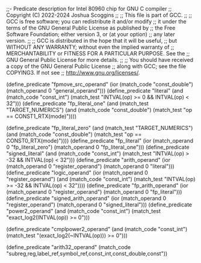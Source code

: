 ;;- Predicate description for Intel 80960 chip for GNU C compiler
;;   Copyright (C) 2022-2024 Joshua Scoggins
;;
;; This file is part of GCC.
;;
;; GCC is free software; you can redistribute it and/or modify
;; it under the terms of the GNU General Public License as published by
;; the Free Software Foundation; either version 3, or (at your option)
;; any later version.
;;
;; GCC is distributed in the hope that it will be useful,
;; but WITHOUT ANY WARRANTY; without even the implied warranty of
;; MERCHANTABILITY or FITNESS FOR A PARTICULAR PURPOSE.  See the
;; GNU General Public License for more details.
;;
;; You should have received a copy of the GNU General Public License
;; along with GCC; see the file COPYING3.  If not see
;; <http://www.gnu.org/licenses/>.

(define_predicate "fpmove_src_operand"
    (ior (match_code "const_double")
         (match_operand 0 "general_operand")))
(define_predicate "literal"
    (and (match_code "const_int")
         (match_test "INTVAL(op) >= 0 && INTVAL(op) < 32")))
(define_predicate "fp_literal_one"
    (and (match_test "TARGET_NUMERICS")
         (and (match_code "const_double")
              (match_test "op == CONST1_RTX(mode)"))))

(define_predicate "fp_literal_zero"
    (and (match_test "TARGET_NUMERICS")
         (and (match_code "const_double")
              (match_test "op == CONST0_RTX(mode)"))))
(define_predicate "fp_literal"
    (ior (match_operand 0 "fp_literal_zero")
         (match_operand 0 "fp_literal_one")))
 (define_predicate "signed_literal"
    (and (match_code "const_int")
         (match_test "INTVAL(op) > -32 && INTVAL(op) < 32")))
(define_predicate "arith_operand"
    (ior (match_operand 0 "register_operand")
         (match_operand 0 "literal")))
(define_predicate "logic_operand"
    (ior (match_operand 0 "register_operand")
         (and (match_code "const_int")
              (match_test "INTVAL(op) >= -32 && INTVAL(op) < 32"))))
(define_predicate "fp_arith_operand"
    (ior (match_operand 0 "register_operand")
         (match_operand 0 "fp_literal")))
(define_predicate "signed_arith_operand"
    (ior (match_operand 0 "register_operand")
         (match_operand 0 "signed_literal")))
(define_predicate "power2_operand"
    (and (match_code "const_int")
         (match_test "exact_log2(INTVAL(op)) >= 0")))

(define_predicate "cmplpower2_operand"
    (and (match_code "const_int")
         (match_test "(exact_log2(~INTVAL(op))) >= 0")))

(define_predicate "arith32_operand"
     (match_code "subreg,reg,label_ref,symbol_ref,const_int,const_double,const"))

